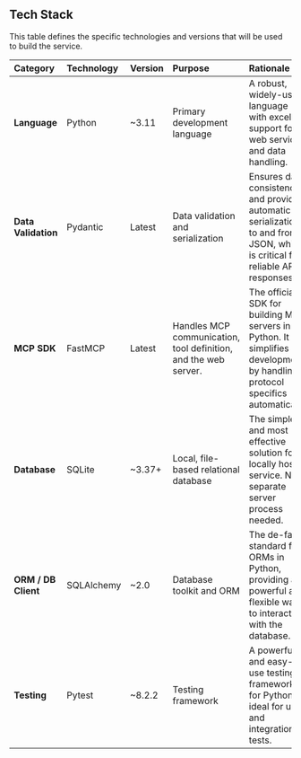 ## **Tech Stack**

This table defines the specific technologies and versions that will be used to build the service.

| Category | Technology | Version | Purpose | Rationale |
| :---- | :---- | :---- | :---- | :---- |
| **Language** | Python | \~3.11 | Primary development language | A robust, widely-used language with excellent support for web services and data handling. |
| **Data Validation** | Pydantic | Latest | Data validation and serialization | Ensures data consistency and provides automatic serialization to and from JSON, which is critical for reliable API responses. |
| **MCP SDK** | FastMCP | Latest | Handles MCP communication, tool definition, and the web server. | The official SDK for building MCP servers in Python. It simplifies development by handling protocol specifics automatically. |
| **Database** | SQLite | \~3.37+ | Local, file-based relational database | The simplest and most effective solution for a locally hosted service. No separate server process needed. |
| **ORM / DB Client** | SQLAlchemy | \~2.0 | Database toolkit and ORM | The de-facto standard for ORMs in Python, providing a powerful and flexible way to interact with the database. |
| **Testing** | Pytest | \~8.2.2 | Testing framework | A powerful and easy-to-use testing framework for Python, ideal for unit and integration tests. |
